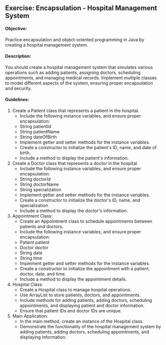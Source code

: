 ## Exercise: Encapsulation - Hospital Management System

#### Objective:

Practice encapsulation and object-oriented programming in Java by creating a hospital management system.

#### Description:

You should create a hospital management system that simulates various operations such as adding patients, assigning doctors, scheduling appointments, and managing medical records. Implement multiple classes to model different aspects of the system, ensuring proper encapsulation and security.

#### Guidelines:

1.	Create a Patient class that represents a patient in the hospital.
    -	Include the following instance variables, and ensure proper encapsulation:
    -	String patientId
    -	String patientName
    -	String dateOfBirth
    -	Implement getter and setter methods for the instance variables.
    -	Create a constructor to initialize the patient's ID, name, and date of birth.
    -	Include a method to display the patient's information.
2.	Create a Doctor class that represents a doctor in the hospital.
    -	Include the following instance variables, and ensure proper encapsulation:
    -	String doctorId
    -	String doctorName
    -	String specialization
    -	Implement getter and setter methods for the instance variables.
    -	Create a constructor to initialize the doctor's ID, name, and specialization.
    -	Include a method to display the doctor's information.
3.	Appointment Class:
    -	Create an Appointment class to schedule appointments between patients and doctors.
    -	Include the following instance variables, and ensure proper encapsulation:
    -	Patient patient
    -	Doctor doctor
    -	String date
    -	String time
    -	Implement getter and setter methods for the instance variables.
    -	Create a constructor to initialize the appointment with a patient, doctor, date, and time.
    -	Include a method to display the appointment details.
4.	Hospital Class: 
    -	Create a Hospital class to manage hospital operations.
    -	Use ArrayList to store patients, doctors, and appointments.
    -	Include methods for adding patients, adding doctors, scheduling appointments, and displaying patient and doctor information.
    -	Ensure that patient IDs and doctor IDs are unique.
5.	Main Application:
    -	In the main method, create an instance of the Hospital class.
    -	Demonstrate the functionality of the hospital management system by adding patients, adding doctors, scheduling appointments, and displaying information.
